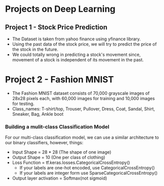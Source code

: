 # Projects on Deep Learning 
## Project 1 - Stock Price Prediction 
* The Dataset is taken from yahoo finance using yfinance library.
* Using the past data of the stock price, we will try to predict the price of the stock in the future. 
* We could totally wrong in predicting a stock's movement since, movement of a stock is independent of its movement in the past.


# Project 2 - Fashion MNIST 
* The Fashion MNIST dataset consists of 70,000 grayscale images of 28x28 pixels each, with 60,000 images for training and 10,000 images for testing.
* Class_names: T-shirt/top, Trouser, Pullover, Dress, Coat, Sandal, Shirt, Sneaker, Bag, Ankle boot
### Building a mulit-class Classification Model

For our multi-class classification model, we can use a similar architecture to our binary classifiers, however, things:
* Input Shape = 28 * 28 (The shape of one image)
* Output Shape = 10 (One per class of clothing)
* Loss Function = tf.keras.losses.CategoricalCrossEntropy()
    * If your labels are one-hot encoded, use CategoricalCrossEntropy()
    * If your labels are integer form use SparseCategoricalCrossEntropy()
* Output layer activation = Softmax(not sigmoid)


